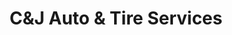 ---
title: "C&J Auto & Tire Services"
url: /tulsa/candj-auto-and-tire-services/
shop: car repair
---
